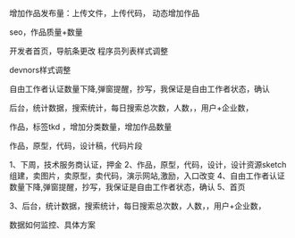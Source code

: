 增加作品发布量：上传文件，上传代码，
动态增加作品

seo，作品质量+数量

开发者首页，导航条更改
程序员列表样式调整


devnors样式调整


自由工作者认证数量下降,弹窗提醒，抄写，我保证是自由工作者状态，确认


后台，统计数据，搜索统计，每日搜索总次数，人数，，用户+企业数，

作品，标签tkd ，增加分类数量，增加作品数量

作品，原型，代码，设计稿，代码片段




1、下周，技术服务商认证，押金
2、作品，原型，代码，设计，设计资源sketch组建，卖图片，卖原型，卖代码，演示网站,激励，入口改变
4、自由工作者认证数量下降,弹窗提醒，抄写，我保证是自由工作者状态，确认
5、首页

3、后台，统计数据，搜索统计，每日搜索总次数，人数，，用户+企业数，


数据如何监控、具体方案
